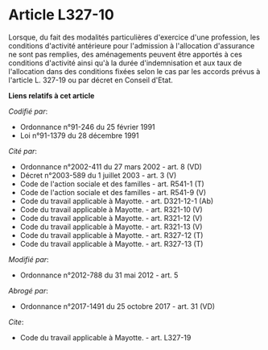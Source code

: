 # Article L327-10

Lorsque, du fait des modalités particulières d'exercice d'une profession, les conditions d'activité antérieure pour
l'admission à l'allocation d'assurance ne sont pas remplies, des aménagements peuvent être apportés à ces conditions
d'activité ainsi qu'à la durée d'indemnisation et aux taux de l'allocation dans des conditions fixées selon le cas par les
accords prévus à l'article L. 327-19 ou par décret en Conseil d'Etat.

**Liens relatifs à cet article**

_Codifié par_:

  - Ordonnance n°91-246 du 25 février 1991
  - Loi n°91-1379 du 28 décembre 1991

_Cité par_:

  - Ordonnance n°2002-411 du 27 mars 2002 - art. 8 (VD)
  - Décret n°2003-589 du 1 juillet 2003 - art. 3 (V)
  - Code de l'action sociale et des familles - art. R541-1 (T)
  - Code de l'action sociale et des familles - art. R541-9 (V)
  - Code du travail applicable à Mayotte. - art. D321-12-1 (Ab)
  - Code du travail applicable à Mayotte. - art. R321-10 (V)
  - Code du travail applicable à Mayotte. - art. R321-12 (V)
  - Code du travail applicable à Mayotte. - art. R321-13 (V)
  - Code du travail applicable à Mayotte. - art. R327-12 (T)
  - Code du travail applicable à Mayotte. - art. R327-13 (T)

_Modifié par_:

  - Ordonnance n°2012-788 du 31 mai 2012 - art. 5

_Abrogé par_:

  - Ordonnance n°2017-1491 du 25 octobre 2017 - art. 31 (VD)

_Cite_:

  - Code du travail applicable à Mayotte. - art. L327-19
